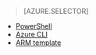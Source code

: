 <!-- keep by customization: begin -->
<!-- not suitable for Mooncake -->

<!-- keep by customization: end -->
> [AZURE.SELECTOR]
<!-- deleted by customization
- [Preview portal](/documentation/articles/virtual-networks-create-vnet-arm-pportal)
-->
- [PowerShell](/documentation/articles/virtual-networks-create-vnet-arm-ps)
- [Azure CLI](/documentation/articles/virtual-networks-create-vnet-arm-cli)
- [ARM template](/documentation/articles/virtual-networks-create-vnet-arm-template-click)